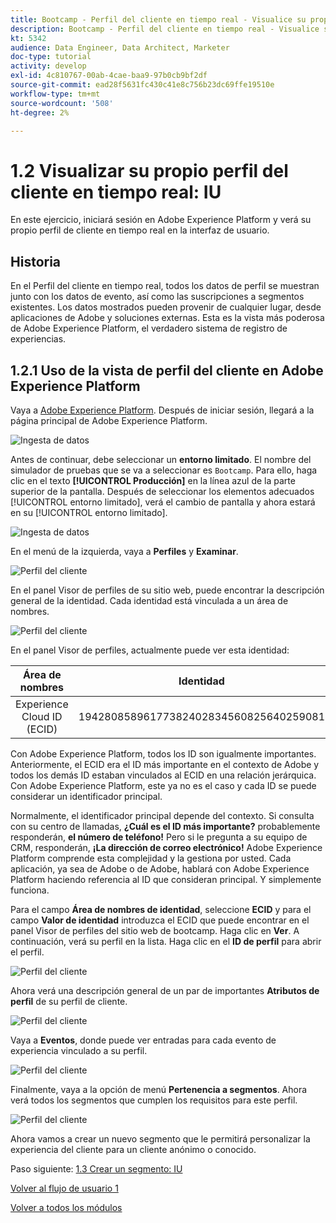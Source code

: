 ```yaml
---
title: Bootcamp - Perfil del cliente en tiempo real - Visualice su propio perfil del cliente en tiempo real - IU
description: Bootcamp - Perfil del cliente en tiempo real - Visualice su propio perfil del cliente en tiempo real - IU
kt: 5342
audience: Data Engineer, Data Architect, Marketer
doc-type: tutorial
activity: develop
exl-id: 4c810767-00ab-4cae-baa9-97b0cb9bf2df
source-git-commit: ead28f5631fc430c41e8c756b23dc69ffe19510e
workflow-type: tm+mt
source-wordcount: '508'
ht-degree: 2%

---
```


# 1.2 Visualizar su propio perfil del cliente en tiempo real: IU

En este ejercicio, iniciará sesión en Adobe Experience Platform y verá su propio perfil de cliente en tiempo real en la interfaz de usuario.

## Historia

En el Perfil del cliente en tiempo real, todos los datos de perfil se muestran junto con los datos de evento, así como las suscripciones a segmentos existentes. Los datos mostrados pueden provenir de cualquier lugar, desde aplicaciones de Adobe y soluciones externas. Esta es la vista más poderosa de Adobe Experience Platform, el verdadero sistema de registro de experiencias.

## 1.2.1 Uso de la vista de perfil del cliente en Adobe Experience Platform

Vaya a [Adobe Experience Platform](https://experience.adobe.com/platform). Después de iniciar sesión, llegará a la página principal de Adobe Experience Platform.

![Ingesta de datos](./images/home.png)

Antes de continuar, debe seleccionar un **entorno limitado**. El nombre del simulador de pruebas que se va a seleccionar es ``Bootcamp``. Para ello, haga clic en el texto **[!UICONTROL Producción]** en la línea azul de la parte superior de la pantalla. Después de seleccionar los elementos adecuados [!UICONTROL entorno limitado], verá el cambio de pantalla y ahora estará en su [!UICONTROL entorno limitado].

![Ingesta de datos](./images/sb1.png)

En el menú de la izquierda, vaya a **Perfiles** y **Examinar**.

![Perfil del cliente](./images/homemenu.png)

En el panel Visor de perfiles de su sitio web, puede encontrar la descripción general de la identidad. Cada identidad está vinculada a un área de nombres.

![Perfil del cliente](./images/identities.png)

En el panel Visor de perfiles, actualmente puede ver esta identidad:

| Área de nombres | Identidad |
|:-------------:| :---------------:|
| Experience Cloud ID (ECID) | 19428085896177382402834560825640259081 |

Con Adobe Experience Platform, todos los ID son igualmente importantes. Anteriormente, el ECID era el ID más importante en el contexto de Adobe y todos los demás ID estaban vinculados al ECID en una relación jerárquica. Con Adobe Experience Platform, este ya no es el caso y cada ID se puede considerar un identificador principal.

Normalmente, el identificador principal depende del contexto. Si consulta con su centro de llamadas, **¿Cuál es el ID más importante?** probablemente responderán, **el número de teléfono!** Pero si le pregunta a su equipo de CRM, responderán, **¡La dirección de correo electrónico!**  Adobe Experience Platform comprende esta complejidad y la gestiona por usted. Cada aplicación, ya sea de Adobe o de Adobe, hablará con Adobe Experience Platform haciendo referencia al ID que consideran principal. Y simplemente funciona.

Para el campo **Área de nombres de identidad**, seleccione **ECID** y para el campo **Valor de identidad** introduzca el ECID que puede encontrar en el panel Visor de perfiles del sitio web de bootcamp. Haga clic en **Ver**. A continuación, verá su perfil en la lista. Haga clic en el **ID de perfil** para abrir el perfil.

![Perfil del cliente](./images/popupecid.png)

Ahora verá una descripción general de un par de importantes **Atributos de perfil** de su perfil de cliente.

![Perfil del cliente](./images/profile.png)

Vaya a **Eventos**, donde puede ver entradas para cada evento de experiencia vinculado a su perfil.

![Perfil del cliente](./images/profileee.png)

Finalmente, vaya a la opción de menú **Pertenencia a segmentos**. Ahora verá todos los segmentos que cumplen los requisitos para este perfil.

![Perfil del cliente](./images/profileseg.png)

Ahora vamos a crear un nuevo segmento que le permitirá personalizar la experiencia del cliente para un cliente anónimo o conocido.

Paso siguiente: [1.3 Crear un segmento: IU](./ex3.md)

[Volver al flujo de usuario 1](./uc1.md)

[Volver a todos los módulos](../../overview.md)
